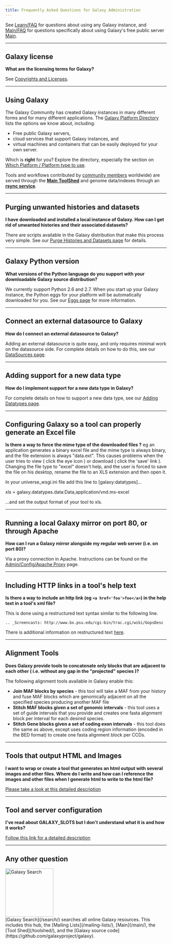 ```yaml
---
title: Frequently Asked Questions for Galaxy Administration
---
```

<slot name="/admin/linkbox" />
<slot name="/faqs/linkbox" />


See [Learn/FAQ](/learn/faq/) for questions about using any Galaxy instance, and [Main/FAQ](/main/faq/) for questions specifically about using Galaxy's free public server [Main](/main/).



----

## Galaxy license

**What are the licensing terms for Galaxy?**

See [Copyrights and Licenses](/admin/license/).

----

## Using Galaxy

The Galaxy Community has created Galaxy instances in many different forms and for many different applications. The [Galaxy Platform Directory](/use/) lists the options we know about, including:

* Free public Galaxy servers,
* cloud services that support Galaxy instances, and
* virtual machines and containers that can be easily deployed for your own server.

Which is **right** for you?  Explore the directory, especially the section on [Which Platform / Platform type to use](/use/#which-platform-platform-type-to-choose/).

Tools and workflows contributed by [community members](/community/) worldwide) are served through the **[Main ToolShed](/toolshed/)** and genome data/indexes through an **[rsync service](/admin/data-integration/)**.  

----

## Purging unwanted histories and datasets

**I have downloaded and installed a local instance of Galaxy.  How can I get rid of unwanted histories and their associated datasets?**

There are scripts available in the Galaxy distribution that make this process very simple.  See our [Purge Histories and Datasets page](/admin/config/performance/purge-histories-and-datasets/) for details.

----

## Galaxy Python version

**What versions of the Python language do you support with your downloadable Galaxy source distribution?**

We currently support Python 2.6 and 2.7.  When you start up your Galaxy instance, the Python eggs for your platform will be automatically downloaded for you.  See our [Eggs page](/admin/config/eggs/) for more information.

----

## Connect an external datasource to Galaxy

**How do I connect an external datasource to Galaxy?**

Adding an external datasource is quite easy, and only requires minimal work on the datasource side.  For complete details on how to do this, see our [DataSources page](/admin/internals/data-sources/).

----

## Adding support for a new data type

**How do I implement support for a new data type in Galaxy?**

For complete details on how to support a new data type, see our [Adding Datatypes page](/admin/datatypes/adding-datatypes/).

----

## Configuring Galaxy so a tool can properly generate an Excel file

**Is there a way to force the mime type of the downloaded files ?** eg an application generates a binary excel file and the mime type is always binary, and the file extension is always "data.ext".  This causes problems when the user tries to view ( click the eye icon ) or download ( click the 'save' link ).  Changing the file type to "excel" doesn't help, and the user is forced to save the file on his desktop, rename the file to an XLS extension and then open it. 

In your universe_wsgi.ini file add this line to [galaxy:datatypes]...

xls = galaxy.datatypes.data:Data,application/vnd.ms-excel

...and set the output format of your tool to xls.

----

## Running a local Galaxy mirror on port 80, or through Apache

**How can I run a Galaxy mirror alongside my regular web server (i.e. on port 80)?**

Via a proxy connection in Apache.  Instructions can be found on the [Admin/Config/Apache Proxy](/admin/config/apache-proxy/) page.

----

## Including HTTP links in a tool's help text

**Is there a way to include an http link (eg ```<a href='foo'>foo</a>```) in the help text in a tool's xml file?**

This is done using a restructured text syntax similar to the following line.

 `.. _Screencasts: http://www.bx.psu.edu/cgi-bin/trac.cgi/wiki/GopsDesc`

There is additional information on restructured text [here](http://docutils.sourceforge.net/docs/user/rst/quickref.html).

----

## Alignment Tools

**Does Galaxy provide tools to concatenate only blocks that are adjacent to each other ( i.e. without any gap in the "projected" species )?**

The following alignment tools available in Galaxy enable this:

* **Join MAF blocks by species** - this tool will take a MAF from your history and fuse MAF blocks which are genomically adjacent on all the specified species producing another MAF file
* **Stitch MAF blocks given a set of genomic intervals** - this tool uses a set of guide intervals that you provide and creates one fasta alignment block per interval for each desired species.
* **Stitch Gene blocks given a set of coding exon intervals** - this tool does the same as above, except uses coding region information (encoded in the BED format) to create one fasta alignment block per CCDs.

----

## Tools that output HTML and Images

**I want to wrap or create a tool that generates an html output with several images and other files.  Where do I write and how can I reference the images and other files when I generate html to write to the html file?**

[Please take a look at this detailed description](http://wiki.galaxyproject.org/Admin/Tools/Multiple%20Output%20Files#Single_history_output_Html_file_with_links_to_any_number_of_output_files_and_images)

----

## Tool and server configuration

**I've read about GALAXY_SLOTS but I don't understand what it is and how it works?**

[Follow this link for a detailed description](/admin/config/galaxy_slots/)

----

## Any other question

<div class='left'><a href='/search/'><img src="/images/galaxy-logos/galaxy-web-search.png" alt="Galaxy Search" width="150" /></a></div>
[Galaxy Search](/search/) searches all online Galaxy resources.  This includes this hub, the [Mailing Lists](/mailing-lists/), [Main](/main/), the [Tool Shed](/toolshed/), and the [Galaxy source code](https://github.com/galaxyproject/galaxy).
